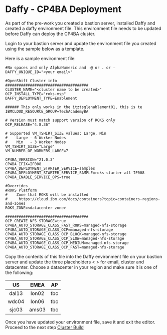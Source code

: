 # Daffy - CP4BA Deployment 

As part of the pre-work you created a bastion server, installed Daffy and created a daffy environment file. 
This environment file needs to be updated before Daffy can deploy the CP4BA cluster.

Login to your bastion server and update the environment file you created using the sample below as a template.

Here is a sample environment file:
```
#No spaces and only AlphaNumeric and  @ or . or -
DAFFY_UNIQUE_ID="<your email>" 

#OpenShift Cluster info
#####################################
CLUSTER_NAME="<cluster name to be created>"
OCP_INSTALL_TYPE="roks-msp"
DAFFY_DEPLOYMENT_TYPE=Enablement

###### This only works in the itztsglenablement01, this is te
IBMCLOUD_RESOURCE_GROUP=TechAcademyBA

# Version must match support version of ROKS only
OCP_RELEASE="4.8.36"

# Supported VM_TSHIRT_SIZE values: Large, Min
#    Large - 6 Worker Nodes
#    Min   - 3 Worker Nodes
VM_TSHIRT_SIZE="Large"
VM_NUMBER_OF_WORKERS_LARGE=7

CP4BA_VERSION="21.0.3"
CP4BA_IFIX=IF008
CP4BA_DEPLOYMENT_STARTER_SERVICE=samples
CP4BA_DEPLOYMENT_STARTER_SERVICE_SAMPLE=roks-starter-all-IF008
CP4BA_ENABLE_SERVICE_OPS=true

#Overrides
#ROKS Platform
#    Zone that ROKS will be installed
#     https://cloud.ibm.com/docs/containers?topic=containers-regions-and-zones
ROKS_ZONE=<datacenter zone>

#####################################
OCP_CREATE_NFS_STORAGE=true
CP4BA_AUTO_STORAGE_CLASS_FAST_ROKS=managed-nfs-storage
CP4BA_AUTO_STORAGE_CLASS_OCP=managed-nfs-storage
CP4BA_AUTO_STORAGE_CLASS_OCP_BLOCK=managed-nfs-storage
CP4BA_AUTO_STORAGE_CLASS_OCP_SLOW=managed-nfs-storage
CP4BA_AUTO_STORAGE_CLASS_OCP_MEDIUM=managed-nfs-storage
CP4BA_AUTO_STORAGE_CLASS_OCP_FAST=managed-nfs-storage
```
Copy the contents of this file into the Daffy environment file on your bastion server and update the three 
placeholders < > for email, cluster and datacenter. Choose a datacenter in your region and make sure it is one 
of the following:

| US | EMEA | AP |
|:--:|:----:|:----:|
| dal13 | lon02 | tbc |
| wdc04 | lon06 | tbc |
| sjc03 | ams03 | tbc |

Once you have updated your environment file, save it and exit the editor. Proceed to the next step [Cluster Build](cluster.md)